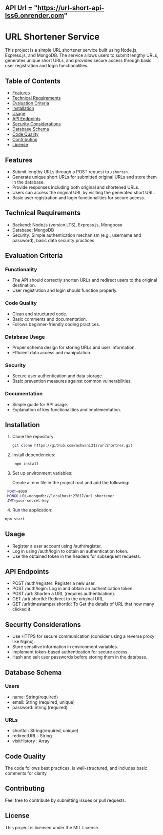 ## API Url = "https://url-short-api-lss6.onrender.com"

# URL Shortener Service

This project is a simple URL shortener service built using Node.js, Express.js, and MongoDB. The service allows users to submit lengthy URLs, generates unique short URLs, and provides secure access through basic user registration and login functionalities.

## Table of Contents
- [Features](#features)
- [Technical Requirements](#technical-requirements)
- [Evaluation Criteria](#evaluation-criteria)
- [Installation](#installation)
- [Usage](#usage)
- [API Endpoints](#api-endpoints)
- [Security Considerations](#security-considerations)
- [Database Schema](#database-schema)
- [Code Quality](#code-quality)
- [Contributing](#contributing)
- [License](#license)

## Features

- Submit lengthy URLs through a POST request to `/shorten`.
- Generate unique short URLs for submitted original URLs and store them in the database.
- Provide responses including both original and shortened URLs.
- Users can access the original URL by visiting the generated short URL.
- Basic user registration and login functionalities for secure access.

## Technical Requirements

- Backend: Node.js (version LTS), Express.js, Mongoose
- Database: MongoDB
- Security: Simple authentication mechanism (e.g., username and password), basic data security practices

## Evaluation Criteria

### Functionality

- The API should correctly shorten URLs and redirect users to the original destination.
- User registration and login should function properly.

### Code Quality

- Clean and structured code.
- Basic comments and documentation.
- Follows beginner-friendly coding practices.

### Database Usage

- Proper schema design for storing URLs and user information.
- Efficient data access and manipulation.

### Security

- Secure user authentication and data storage.
- Basic prevention measures against common vulnerabilities.

### Documentation

- Simple guide for API usage.
- Explanation of key functionalities and implementation.

## Installation

1. Clone the repository:

   ```bash
   git clone https://github.com/ashwani312/urlShortner.git
    ```
2. Install dependencies:

   ```bash
    npm install
    ```
3. Set up environment variables:

   Create a .env file in the project root and add the following:
   
  ```bash
   PORT=8000
   MONGO_URL=mongodb://localhost:27017/url_shortener
   JWT=your-secret-key
  ```
4. Run the application:

  ```bash
  npm start
  ```

## Usage

- Register a user account using /auth/register.
- Log in using /auth/login to obtain an authentication token.
- Use the obtained token in the headers for subsequent requests.

## API Endpoints

- POST /auth/register: Register a new user.
- POST /auth/login: Log in and obtain an authentication token.
- POST /url: Shorten a URL (requires authentication).
- GET /url/:shortId: Redirect to the original URL.
- GET /url/timestamps/:shortId: To Get the details of URL that how many clicked it.

## Security Considerations

- Use HTTPS for secure communication (consider using a reverse proxy like Nginx).
- Store sensitive information in environment variables.
- Implement token-based authentication for secure access.
- Hash and salt user passwords before storing them in the database.

## Database Schema

  ### Users

- name: String(required)
- email: String (required, unique)
- password: String (required)

 ### URLs

- shortId : String(required, unique)
- redirectURL : String
- visitHistory : Array

## Code Quality

 The code follows best practices, is well-structured, and includes basic comments for clarity

## Contributing

 Feel free to contribute by submitting issues or pull requests.

## License

 This project is licensed under the MIT License.
